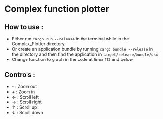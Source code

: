 # Complex function plotter

## How to use :
* Either run `cargo run --release` in the terminal while in the Complex_Plotter directory.
* Or create an application bundle by running `cargo bundle --release` in the directory and then find the application in `target/release/bundle/osx`
* Change function to graph in the code at lines 112 and below

## Controls :
* \- : Zoom out
* \+ : Zoom in
* ← : Scroll left
* → : Scroll right
* ↑ : Scroll up
* ↓ : Scroll down 
